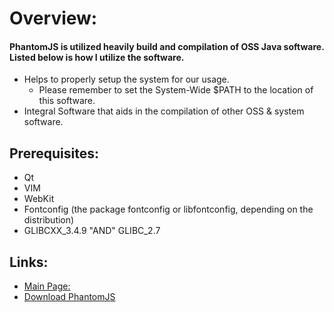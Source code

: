 

# Overview:
#### PhantomJS is utilized heavily build and compilation of OSS Java software. Listed below is how I utilize the software.
- Helps to properly setup the system for our usage.
  * Please remember to set the System-Wide $PATH to the location of this software.
- Integral Software that aids in the compilation of other OSS & system software.

## Prerequisites:
- Qt
- VIM
- WebKit
- Fontconfig (the package fontconfig or libfontconfig, depending on the distribution)
- GLIBCXX_3.4.9 "AND" GLIBC_2.7

## Links:
- [Main Page:](http://phantomjs.org "Main PhantomJS URL")
- [Download PhantomJS](http://phantomjs.org/download.html "PhantomJS Download URL")
